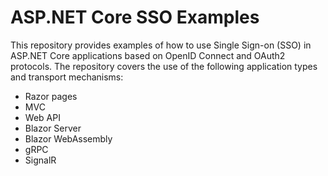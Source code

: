 # ASP.NET Core SSO Examples

This repository provides examples of how to use Single Sign-on (SSO) in ASP.NET Core applications based on OpenID Connect and OAuth2 protocols. The repository covers the use of the following application types and transport mechanisms:

* Razor pages
* MVC
* Web API
* Blazor Server
* Blazor WebAssembly
* gRPC
* SignalR
